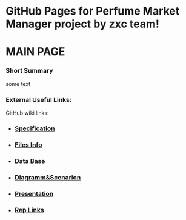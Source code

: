 # GitHub Pages for Perfume Market Manager project by zxc team!

# MAIN PAGE

### Short Summary
some text<br>

### External Useful Links:
GitHub wiki links:<br>
* ### [Specification](https://fpmi-tp2022.github.io/labrabota5t1-zxc/func)<br>
* ### [Files Info](https://fpmi-tp2022.github.io/labrabota5t1-zxc/file)<br>
* ### [Data Base](https://fpmi-tp2022.github.io/labrabota5t1-zxc/bd)<br>
* ### [Diagramm&Scenarion](https://fpmi-tp2022.github.io/labrabota5t1-zxc/diagram)<br>
* ### [Presentation](https://fpmi-tp2022.github.io/labrabota5t1-zxc/presentation)<br>
* ### [Rep Links](https://fpmi-tp2022.github.io/labrabota5t1-zxc/links)<br>
